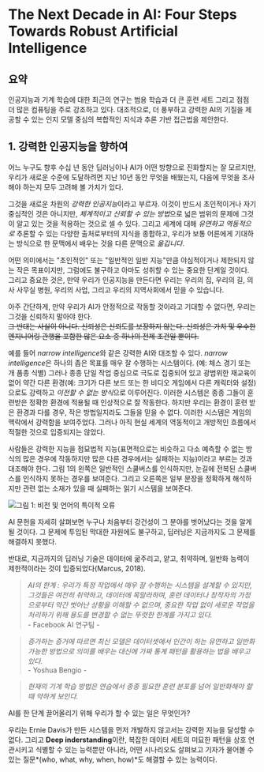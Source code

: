 # The Next Decade in AI: Four Steps Towards Robust Artificial Intelligence

## 요약

인공지능과 기계 학습에 대한 최근의 연구는 범용 학습과 더 큰 훈련 세트 그리고 점점 더 많은 컴퓨팅을 주로 강조하고 있다.
대조적으로, 더 풍부하고 강력한 AI의 기질을 제공할 수 있는 인지 모델 중심의 복합적인 지식과 추론 기반 접근법을 제안한다.

## 1. 강력한 인공지능을 향하여

어느 누구도 향후 수십 년 동안 딥러닝이나 AI가 어떤 방향으로 진화할지는 잘 모르지만, 우리가 새로운 수준에 도달하려면 지난 10년 동안 무엇을 배웠는지, 다음에 무엇을 조사해야 하는지 모두 고려해 볼 가치가 있다.

그것을 새로운 차원의 *강력한 인공지능*이라고 부르자. 이것이 반드시 초인적이거나 자기 중심적인 것은 아니지만, *체계적이고 신뢰할 수 있는 방법*으로 넓은 범위의 문제에 그것이 알고 있는 것을 적용하는 것으로 셀 수 있다. 그리고 세계에 대해 *유연하고 역동적으로* 추론할 수 있는 다양한 출처로부터의 지식을 종합하고, 우리가 보통 어른에게 기대하는 방식으로 한 문맥에서 배우는 것을 다른 문맥으로 *옮깁니다*.

어떤 의미에서는 "초인적인" 또는 "일반적인 일반 지능"만큼 야심적이거나 제한되지 않는 작은 목표이지만, 그럼에도 불구하고 아마도 성취할 수 있는 중요한 단계일 것이다. 그리고 중요한 것은, 만약 우리가 인공지능을 만든다면 우리는 우리의 집, 우리의 길, 의사 사무실 병원, 우리의 사업, 그리고 우리의 지역사회에서 믿을 수 있습니다.

아주 간단하게, 만약 우리가 AI가 안정적으로 작동할 것이라고 기대할 수 없다면, 우리는 그것을 신뢰하지 말아야 한다. <br>
~~그 반대는 사실이 아니다. 신뢰성은 신뢰도를 보장하지 않는다. 신뢰성은 가치 및 우수한 엔지니어링 관행을 포함한 많은 요소 중 하나의 전제 조건일 뿐이다.~~

예를 들어 *narrow intelligence*와 같은 강력한 AI와 대조할 수 있다. *narrow intelligence*은 하나의 좁은 목표를 매우 잘 수행하는 시스템이다. (예: 체스 경기 또는 개 품종 식별) 그러나 종종 단일 작업 중심으로 극도로 집중되어 있고 광범위한 재교육이 없어 약간 다른 환경(예: 크기가 다른 보드 또는 한 비디오 게임에서 다른 캐릭터와 설정)으로도 강력하고 *이전할 수 없는 방식*으로 이루어진다. 이러한 시스템은 종종 그들이 훈련받은 정확한 환경에 적용될 때 인상적으로 잘 작동한다. 하지만 우리는 환경이 훈련 받은 환경과 다를 경우, 작은 방법일지라도 그들을 믿을 수 없다. 이러한 시스템은 게임의 맥락에서 강력함을 보여주었다. 그러나 아직 현실 세계의 역동적이고 개방적인 흐름에서 적절한 것으로 입증되지는 않았다.

사람들은 강력한 지능을 점묘법적 지능(표면적으로는 비슷하고 다소 예측할 수 없는 방식의 많은 경우에 작동하지만 많은 다른 경우에서는 실패하는 지능)이라고 부르는 것과 대조해야 한다.  그림 1의 왼쪽은 일반적인 스쿨버스를 인식하지만, 눈길에 전복된 스쿨버스를 인식하지 못하는 경우를 보여준다. 그리고 오른쪽은 일부 문장을 정확하게 해석하지만 관련 없는 소재가 있을 때 실패하는 읽기 시스템을 보여준다.

![그림 1: 비전 및 언어의 특이적 오류](https://user-images.githubusercontent.com/76898072/104152556-413c6e00-5423-11eb-9443-45ca1d6c8661.png)

AI 문헌을 자세히 살펴보면 누구나 처음부터 강건성이 그 분야를 벗어났다는 것을 알게 될 것이다. 그 문제에 투입된 막대한 자원에도 불구하고, 딥러닝은 지금까지도 그 문제를 해결하지 못했다.

반대로, 지금까지의 딥러닝 기술은 데이터에 굶주리고, 얕고, 취약하며, 일반화 능력이 제한적이라는 것이 입증되었다(Marcus, 2018).

> *AI의 한계 : 우리가 특정 작업에서 매우 잘 수행하는 시스템을 설계할 수 있지만, 그것들은 여전히 취약하고, 데이터에 목말라하며, 훈련 데이터나 창작자의 가정으로부터 약간 벗어난 상황을 이해할 수 없으며, 중요한 작업 없이 새로운 작업을 처리하기 위해 용도를 변경할 수 없는 뚜렷한 한계를 가지고 있다.* <br>
  \- Facebook AI 연구팀 -

> *증가하는 증거에 따르면 최신 모델은 데이터셋에서 인간이 하는 유연하고 일반화 가능한 방법으로 의미를 배우는 대신에 가짜 통계 패턴을 활용하는 법을 배우고 있다.* <br>
  \-  Yoshua Bengio - 
  
> *현재의 기계 학습 방법은 연습에서 종종 필요한 훈련 분포를 넘어 일반화해야 할 때 약하게 보인다.*

AI를 한 단계 끌어올리기 위해 우리가 할 수 있는 일은 무엇인가?

우리는 Ernie Davis가 만든 시스템을 먼저 개발하지 않고서는 강력한 지능을 달성할 수 없다. 그리고 **Deep inderstanding**이란, 복잡한 데이터 세트의 미묘한 패턴을 상호 연관시키고 식별할 수 있는 능력뿐만 아니라, 어떤 시나리오도 살펴보고 기자가 물어볼 수 있는 질문*(who, what, why, when, how)*도 해결할 수 있는 능력이다.
